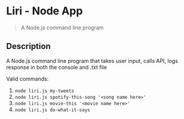 # Liri - Node App

> A Node.js command line program

## Description

A Node.js command line program that takes user input, calls API, logs response in both the console and .txt file

Valid commands:

1. `node liri.js my-tweets`
2. `node liri.js spotify-this-song '<song name here>'`
3. `node liri.js movie-this '<movie name here>'`
4. `node liri.js do-what-it-says`